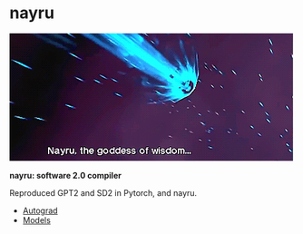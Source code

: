 # nayru
![](./nayru.gif)

**nayru: software 2.0 compiler**

Reproduced GPT2 and SD2 in Pytorch, and nayru.

- [Autograd](./autograd/README)
- [Models](./models/README)